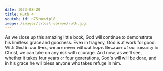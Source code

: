 ```yaml
---
date: 2023-08-20
title: Ruth 4
youtube_id: n7Srmewipl8
image: /images/latest-sermon/ruth.jpg
---
```

As we close up this amazing little book, God will continue to demonstrate his limitless grace and goodness.  Even in tragedy, God is at work for good.  With God in our lives, we are never without hope.  Because of our security in Christ, we can take on any risk with courage.  And now, as we'll see, whether it takes four years or four generations, God's will will be done, and in his grace he will bless anyone who takes refuge in him.
